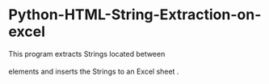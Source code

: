 # Python-HTML-String-Extraction-on-excel
This program extracts Strings located between <option value=''></option> elements and  inserts the Strings to an Excel sheet .
